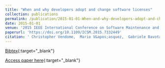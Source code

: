 ```yaml
---
title: "When and why developers adopt and change software licenses"
collection: publications
permalink: /publication/2015-01-01-When-and-why-developers-adopt-and-change-software-licenses
date: 2015-01-01
venue: '2015 IEEE International Conference on Software Maintenance and Evolution, ICSME 2015, Bremen, Germany, September 29 - October 1, 2015'
paperurl: 'https://doi.org/10.1109/ICSM.2015.7332449'
citation: ' Christopher Vendome,  Mario V&apos;asquez,  Gabriele Bavota,  Massimiliano Di Penta,  Daniel Germ&apos;an,  Denys Poshyvanyk, &quot;When and why developers adopt and change software licenses.&quot; 2015 IEEE International Conference on Software Maintenance and Evolution, ICSME 2015, Bremen, Germany, September 29 - October 1, 2015, 2015.'
---
```

[Bibtex](https://dblp.org/rec/bib/conf/icsm/VendomeVBPGP15){:target="_blank"}

[Access paper here](https://doi.org/10.1109/ICSM.2015.7332449){:target="_blank"}
